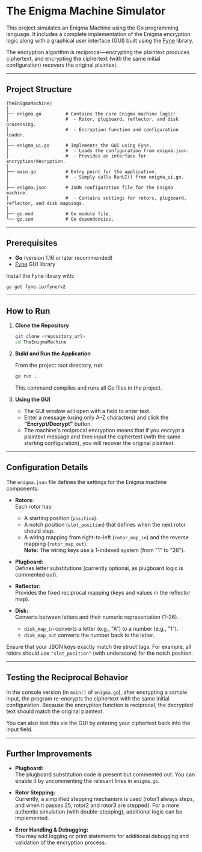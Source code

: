 # The Enigma Machine Simulator

This project simulates an Enigma Machine using the Go programming language. It includes a complete implementation of the Enigma encryption logic along with a graphical user interface (GUI) built using the [Fyne](https://fyne.io/) library.

The encryption algorithm is reciprocal—encrypting the plaintext produces ciphertext, and encrypting the ciphertext (with the same initial configuration) recovers the original plaintext.

---

## Project Structure

```
TheEnigmaMachine/
│
├── enigma.go         # Contains the core Enigma machine logic:
│                     #  - Rotor, plugboard, reflector, and disk processing.
│                     #  - Encryption function and configuration loader.
│
├── enigma_ui.go      # Implements the GUI using Fyne.
│                     #  - Loads the configuration from enigma.json.
│                     #  - Provides an interface for encryption/decryption.
│
├── main.go           # Entry point for the application.
│                     #  - Simply calls RunUI() from enigma_ui.go.
│
├── enigma.json       # JSON configuration file for the Enigma machine.
│                     #  - Contains settings for rotors, plugboard, reflector, and disk mappings.
│
├── go.mod            # Go module file.
└── go.sum            # Go dependencies.
```

---

## Prerequisites

- **Go** (version 1.16 or later recommended)
- [Fyne](https://fyne.io/) GUI library

Install the Fyne library with:

```sh
go get fyne.io/fyne/v2
```

---

## How to Run

1. **Clone the Repository**

   ```sh
   git clone <repository_url>
   cd TheEnigmaMachine
   ```

2. **Build and Run the Application**

   From the project root directory, run:

   ```sh
   go run .
   ```

   This command compiles and runs all Go files in the project.

3. **Using the GUI**

   - The GUI window will open with a field to enter text.
   - Enter a message (using only A–Z characters) and click the **"Encrypt/Decrypt"** button.
   - The machine's reciprocal encryption means that if you encrypt a plaintext message and then input the ciphertext (with the same starting configuration), you will recover the original plaintext.

---

## Configuration Details

The `enigma.json` file defines the settings for the Enigma machine components:

- **Rotors:**  
  Each rotor has:
  - A starting position (`position`).
  - A notch position (`slot_position`) that defines when the next rotor should step.
  - A wiring mapping from right-to-left (`rotor_map_in`) and the reverse mapping (`rotor_map_out`).  
  **Note:** The wiring keys use a 1-indexed system (from "1" to "26").

- **Plugboard:**  
  Defines letter substitutions (currently optional, as plugboard logic is commented out).

- **Reflector:**  
  Provides the fixed reciprocal mapping (keys and values in the reflector map).

- **Disk:**  
  Converts between letters and their numeric representation (1–26).  
  - `disk_map_in` converts a letter (e.g., "A") to a number (e.g., "1").
  - `disk_map_out` converts the number back to the letter.

Ensure that your JSON keys exactly match the struct tags. For example, all rotors should use `"slot_position"` (with underscore) for the notch position.

---

## Testing the Reciprocal Behavior

In the console version (in `main()` of `enigma.go`), after encrypting a sample input, the program re-encrypts the ciphertext with the same initial configuration. Because the encryption function is reciprocal, the decrypted text should match the original plaintext.

You can also test this via the GUI by entering your ciphertext back into the input field.

---

## Further Improvements

- **Plugboard:**  
  The plugboard substitution code is present but commented out. You can enable it by uncommenting the relevant lines in `enigma.go`.

- **Rotor Stepping:**  
  Currently, a simplified stepping mechanism is used (rotor1 always steps, and when it passes 25, rotor2 and rotor3 are stepped). For a more authentic simulation (with double-stepping), additional logic can be implemented.

- **Error Handling & Debugging:**  
  You may add logging or print statements for additional debugging and validation of the encryption process.
